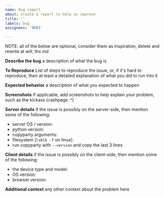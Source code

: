 ```yaml
---
name: Bug report
about: Create a report to help us improve
title: ''
labels: bug
assignees: '9001'

---
```


NOTE:
all of the below are optional, consider them as inspiration, delete and rewrite at will, thx md


**Describe the bug**
a description of what the bug is

**To Reproduce**
List of steps to reproduce the issue, or, if it's hard to reproduce, then at least a detailed explanation of what you did to run into it

**Expected behavior**
a description of what you expected to happen

**Screenshots**
if applicable, add screenshots to help explain your problem, such as the kickass crashpage :^)

**Server details**
if the issue is possibly on the server-side, then mention some of the following:
* server OS / version: 
* python version: 
* copyparty arguments: 
* filesystem (`lsblk -f` on linux): 
* run copyparty with `--version` and copy the last 3 lines

**Client details**
if the issue is possibly on the client-side, then mention some of the following:
* the device type and model: 
* OS version: 
* browser version: 

**Additional context**
any other context about the problem here
